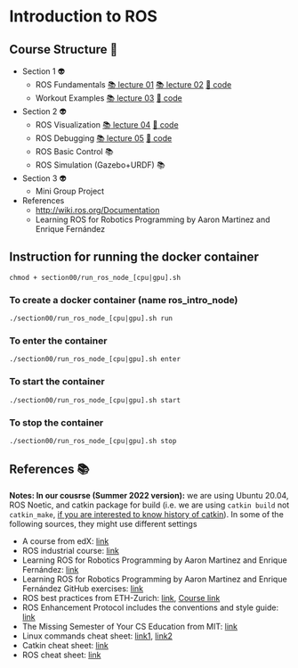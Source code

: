 # Introduction to ROS
## Course Structure :space_invader:
    
- Section 1 :alien:	
    - ROS Fundamentals [:books:	lecture 01](lectures/ros_lecture01.pdf) [:books: lecture 02](lectures/ros_lecture02.pdf) [:scroll: code](section00/pub_sub/)
    - Workout Examples  [:books: lecture 03](lectures/ros_lecture03.pdf) [:scroll: code](section01_skeleton/)
- Section 2 :alien:	
    - ROS Visualization  [:books: lecture 04](lectures/ros_lecture04.pdf) [:scroll: code](section02_skeleton/ros_visualization_skeleton/)
    - ROS Debugging [:books: lecture 05](lectures/ros_lecture05.pdf) [:scroll: code](section02_skeleton/ros_debugging_skeleton/)	
    - ROS Basic Control :books:	
    - ROS Simulation (Gazebo+URDF) :books:	
- Section 3 :alien:	
    - Mini Group Project 
- References
    - http://wiki.ros.org/Documentation
    - Learning ROS for Robotics Programming by Aaron Martinez and Enrique Fernández

## Instruction for running the docker container  

    chmod + section00/run_ros_node_[cpu|gpu].sh

### To create a docker container (name ros_intro_node)
    ./section00/run_ros_node_[cpu|gpu].sh run 
### To enter the container 
    ./section00/run_ros_node_[cpu|gpu].sh enter 
### To start the container 
    ./section00/run_ros_node_[cpu|gpu].sh start 
### To stop the container 
    ./section00/run_ros_node_[cpu|gpu].sh stop


## References :books:

**Notes: In our cousrse (Summer 2022 version):** we are using Ubuntu 20.04, ROS Noetic, and catkin package for build (i.e. we are using ```catkin build``` not ```catkin_make```, [if you are interested to know history of catkin](https://catkin-tools.readthedocs.io/en/latest/history.html)). In some of the following sources, they might use different settings


- A course from edX: [link](https://learning.edx.org/course/course-v1:DelftX+ROS1x+1T2021/home)
- ROS industrial course: [link](https://industrial-training-master.readthedocs.io/en/melodic/index.html#)
- Learning ROS for Robotics Programming by Aaron Martinez and Enrique Fernández: [link](https://github.com/fjibj/ROSplay/blob/master/Learning%20ROS%20for%20Robotics%20Programming%20-%20Second%20Edition.pdf)
- Learning ROS for Robotics Programming by Aaron Martinez and Enrique Fernández GitHub exercises: [link](https://github.com/AaronMR/Learning_ROS_for_Robotics_Programming_2nd_edition)
- ROS best practices from ETH-Zurich: [link](https://github.com/leggedrobotics/ros_best_practices/wiki), [Course link](https://rsl.ethz.ch/education-students/lectures/ros.html)
- ROS Enhancement Protocol includes the conventions and style guide: [link](https://www.ros.org/reps/rep-0000.html)
- The Missing Semester of Your CS Education from MIT: [link](https://missing.csail.mit.edu/)
- Linux commands cheat sheet: [link1](https://linuxconfig.org/linux-commands-cheat-sheet), [link2](https://www.guru99.com/linux-commands-cheat-sheet.html)
- Catkin cheat sheet: [link](https://catkin-tools.readthedocs.io/en/latest/cheat_sheet.html)
- ROS cheat sheet: [link](https://courses.edx.org/assets/courseware/v1/83b19d128b084ebf43b778f572b14932/asset-v1:DelftX+ROS1x+1T2020+type@asset+block/ROScheatsheet.pdf)
